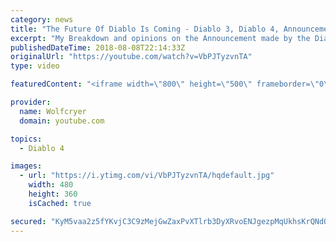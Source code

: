 ```yaml
---
category: news
title: "The Future Of Diablo Is Coming - Diablo 3, Diablo 4, Announcement Incoming"
excerpt: "My Breakdown and opinions on the Announcement made by the Diablo team today! The Future of Diablo is COMING!!!! I tried to make the edits in this video as ..."
publishedDateTime: 2018-08-08T22:14:33Z
originalUrl: "https://youtube.com/watch?v=VbPJTyzvnTA"
type: video

featuredContent: "<iframe width=\"800\" height=\"500\" frameborder=\"0\" src=\"https://www.youtube.com/embed/VbPJTyzvnTA\" allow=\"accelerometer; autoplay; encrypted-media; gyroscope; picture-in-picture\" allowfullscreen></iframe>"

provider:
  name: Wolfcryer
  domain: youtube.com

topics:
  - Diablo 4

images:
  - url: "https://i.ytimg.com/vi/VbPJTyzvnTA/hqdefault.jpg"
    width: 480
    height: 360
    isCached: true

secured: "KyM5vaa2z5fYKvjC3C9zMejGwZaxPvXTlrb3DyXRvoENJgezpMqUkhsKrQNdQkUF4BYrcp5WXnyZkr/FwaYELTnoFhANrsZxTTPVtoZ5sLFjnC0P5+AdhkpZH1CUWxQ4U5WbYPZXEuCtZGHriYC0dndtIcYMbFlcYbVqB/wQTIlEx7hbskR3mL8Z0TtpdR3G6yZXI6VPYAUkGAQ7WZImTSxN2FKNBh9OEWmjZeyAdoP0XhXymnpYe7wic7sELgBhSBapj2QEXqQOc/jS8BQas8w7ztXQmafvKpx5zUHZ+VqU9qU7ER0vqv08JwVvsU/R6yKMcwZxpx13LDKUR2f7LKLPBm8Qqr1703S3gqOT1uPFB94nhV4jjySf95rrxWoHhm8QgbAoi4YXy3ylgXMfjJ/o8agKD/09AzFjxF/SkDI+2owDFUBxlsQTOEYi1syU;g7cjH9MNJKvQVmpncN0Jtw=="
---
```


